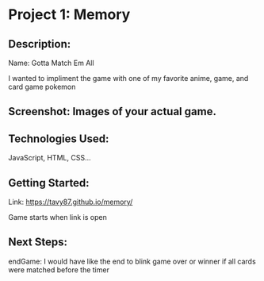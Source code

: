 # Project 1: Memory

## Description:
Name: Gotta Match Em All

I wanted to impliment the game with one of my favorite anime, game, and card game pokemon

## Screenshot: Images of your actual game.

## Technologies Used:
JavaScript, HTML, CSS...

## Getting Started:
Link: https://tavy87.github.io/memory/

Game starts when link is open

## Next Steps:
endGame: I would have like the end to blink game over or winner if all cards were matched before the timer